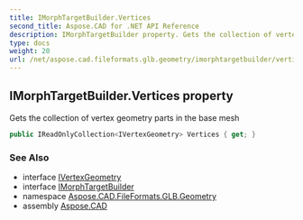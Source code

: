 ```yaml
---
title: IMorphTargetBuilder.Vertices
second_title: Aspose.CAD for .NET API Reference
description: IMorphTargetBuilder property. Gets the collection of vertex geometry parts in the base mesh
type: docs
weight: 20
url: /net/aspose.cad.fileformats.glb.geometry/imorphtargetbuilder/vertices/
---
```

## IMorphTargetBuilder.Vertices property

Gets the collection of vertex geometry parts in the base mesh

```csharp
public IReadOnlyCollection<IVertexGeometry> Vertices { get; }
```

### See Also

* interface [IVertexGeometry](../../../aspose.cad.fileformats.glb.geometry.vertextypes/ivertexgeometry/)
* interface [IMorphTargetBuilder](../)
* namespace [Aspose.CAD.FileFormats.GLB.Geometry](../../imorphtargetbuilder/)
* assembly [Aspose.CAD](../../../)


